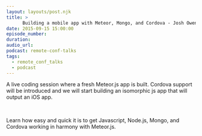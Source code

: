 ```yaml
---
layout: layouts/post.njk
title: >
      Building a mobile app with Meteor, Mongo, and Cordova - Josh Owens - JS Remote Conf 2015
date: 2015-09-15 15:00:00
episode_number: 
duration: 
audio_url: 
podcast: remote-conf-talks
tags: 
  - remote_conf_talks
  - podcast
---
```


A live coding session where a fresh Meteor.js app is built. Cordova support will be introduced and we will start building an isomorphic js app that will output an iOS app.

&nbsp;

Learn how easy and quick it is to get Javascript, Node.js, Mongo, and Cordova working in harmony with Meteor.js.


